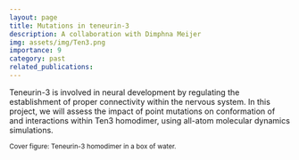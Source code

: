 ```yaml
---
layout: page
title: Mutations in teneurin-3 
description: A collaboration with Dimphna Meijer
img: assets/img/Ten3.png
importance: 9
category: past
related_publications: 
---
```


Teneurin-3 is involved in neural development by regulating the establishment of proper connectivity within the nervous system. In this project, we will assess the impact of point mutations on conformation of and interactions within Ten3 homodimer, using all-atom molecular dynamics simulations.

<small>Cover figure: Teneurin-3 homodimer in a box of water. </small>
